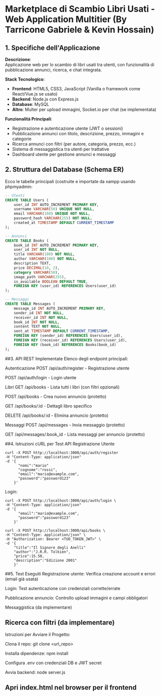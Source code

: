 # Marketplace di Scambio Libri Usati - Web Application Multitier (By Tarricone Gabriele & Kevin Hossain)

## 1. Specifiche dell'Applicazione
**Descrizione**:  
Applicazione web per lo scambio di libri usati tra utenti, con funzionalità di pubblicazione annunci, ricerca, e chat integrata.

**Stack Tecnologico**:
- **Frontend**: HTML5, CSS3, JavaScript (Vanilla o framework come React/Vue.js se usato)
- **Backend**: Node.js con Express.js
- **Database**: MySQL
- **Altro**: Multer per upload immagini, Socket.io per chat (se implementata)

**Funzionalità Principali**:
- Registrazione e autenticazione utente (JWT o sessioni)
- Pubblicazione annunci con titolo, descrizione, prezzo, immagini e categorie
- Ricerca annunci con filtri (per autore, categoria, prezzo, ecc.)
- Sistema di messaggistica tra utenti per trattative
- Dashboard utente per gestione annunci e messaggi

## 2. Struttura del Database (Schema ER)
Ecco le tabelle principali (costruite e importate da xampp usando phpmyadmin:

```sql
-- Utenti
CREATE TABLE Users (
    user_id INT AUTO_INCREMENT PRIMARY KEY,
    username VARCHAR(50) UNIQUE NOT NULL,
    email VARCHAR(100) UNIQUE NOT NULL,
    password_hash VARCHAR(255) NOT NULL,
    created_at TIMESTAMP DEFAULT CURRENT_TIMESTAMP
);

-- Annunci
CREATE TABLE Books (
    book_id INT AUTO_INCREMENT PRIMARY KEY,
    user_id INT NOT NULL,
    title VARCHAR(100) NOT NULL,
    author VARCHAR(100) NOT NULL,
    description TEXT,
    price DECIMAL(10, 2),
    category VARCHAR(50),
    image_path VARCHAR(255),
    is_available BOOLEAN DEFAULT TRUE,
    FOREIGN KEY (user_id) REFERENCES Users(user_id)
);

-- Messaggi
CREATE TABLE Messages (
    message_id INT AUTO_INCREMENT PRIMARY KEY,
    sender_id INT NOT NULL,
    receiver_id INT NOT NULL,
    book_id INT NOT NULL,
    content TEXT NOT NULL,
    sent_at TIMESTAMP DEFAULT CURRENT_TIMESTAMP,
    FOREIGN KEY (sender_id) REFERENCES Users(user_id),
    FOREIGN KEY (receiver_id) REFERENCES Users(user_id),
    FOREIGN KEY (book_id) REFERENCES Books(book_id)
);
```

##3. API REST Implementate
Elenco degli endpoint principali:

Autenticazione
POST /api/auth/register - Registrazione utente

POST /api/auth/login - Login utente

Libri
GET /api/books - Lista tutti i libri (con filtri opzionali)

POST /api/books - Crea nuovo annuncio (protetto)

GET /api/books/:id - Dettagli libro specifico

DELETE /api/books/:id - Elimina annuncio (protetto)

Messaggi
POST /api/messages - Invia messaggio (protetto)

GET /api/messages/:book_id - Lista messaggi per annuncio (protetto)

##4. Istruzioni cURL per Test API 
Registrazione Utente
```
curl -X POST http://localhost:3000/api/auth/register 
-H "Content-Type: application/json" 
-d '{
      "nomi":"mario"   
      "cognome":"rossi",
      "email":"mario@example.com", 
      "password":"password123"
    }'
```
Login:
```
curl -X POST http://localhost:3000/api/auth/login \
-H "Content-Type: application/json" 
-d '{
      "email":"mario@example.com", 
      "password":"password123"
    }'
```

```
curl -X POST http://localhost:3000/api/books \
-H "Content-Type: application/json" \
-H "Authorization: Bearer <TUO_TOKEN_JWT>" \
-d '{
    "title":"Il Signore degli Anelli"
    "author":"J.R.R. Tolkien", 
    "price":15.50, 
    "description":"Edizione 2001"
    }'
```    
##5. Test Eseguiti
Registrazione utente: Verifica creazione account e errori (email già usata)

Login: Test autenticazione con credenziali corrette/errate

Pubblicazione annuncio: Controllo upload immagini e campi obbligatori

Messaggistica (da implementare)

Ricerca con filtri (da implementare)
------------------------------------------

Istruzioni per Avviare il Progetto:

Clona il repo: git clone <url_repo>

Installa dipendenze: npm install

Configura .env con credenziali DB e JWT secret

Avvia backend: node server.js

Apri index.html nel browser per il frontend
---------------------------------------------------------------------------------------------------------------------------------------------

